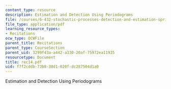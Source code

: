 ```yaml
---
content_type: resource
description: Estimation and Detection Using Periodograms
file: /courses/6-432-stochastic-processes-detection-and-estimation-spring-2004/f7f2cddb73b838d1020fdc287504d1a0_rec14.pdf
file_type: application/pdf
learning_resource_types:
- Recitations
ocw_type: OCWFile
parent_title: Recitations
parent_type: CourseSection
parent_uid: 3299f43a-a442-a330-20af-75972ea11935
resourcetype: Document
title: rec14.pdf
uid: f7f2cddb-73b8-38d1-020f-dc287504d1a0
---
```

Estimation and Detection Using Periodograms

